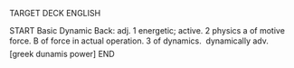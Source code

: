 TARGET DECK
ENGLISH

START
Basic
Dynamic
Back: adj. 1 energetic; active. 2 physics a of motive force. B of force in actual operation. 3 of dynamics.  dynamically adv. [greek dunamis power]
END
